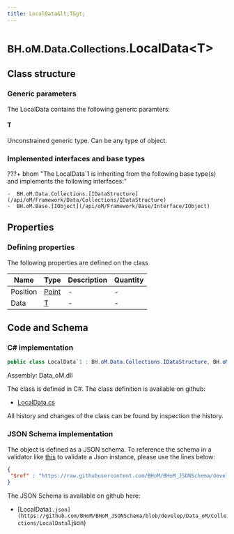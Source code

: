 ```yaml
---
title: LocalData&lt;T&gt;
---
```


# <small>BH.oM.Data.Collections.</small>**LocalData&lt;T&gt;**



## Class structure

### Generic parameters

The LocalData contains the following generic paramters:

#### T

Unconstrained generic type. Can be any type of object.

### Implemented interfaces and base types

???+ bhom "The LocalData`1 is inheriting from the following base type(s) and implements the following interfaces:"

    -  BH.oM.Data.Collections.[IDataStructure](/api/oM/Framework/Data/Collections/IDataStructure)
    -  BH.oM.Base.[IObject](/api/oM/Framework/Base/Interface/IObject)


## Properties



### Defining properties

The following properties are defined on the class

| Name             | Type             | Description      | Quantity         |
|------------------|------------------|------------------|------------------|
| Position | [Point](/api/oM/Dimensional/Geometry/Vector/Point) | - | - |
| Data | [T](#t) | - | - |


## Code and Schema

### C# implementation

``` C# title="C#"
public class LocalData`1 : BH.oM.Data.Collections.IDataStructure, BH.oM.Base.IObject
```

Assembly: Data_oM.dll

The class is defined in C#. The class definition is available on github:

- [LocalData.cs](https://github.com/BHoM/BHoM/blob/develop/Data_oM/Collections\LocalData.cs)

All history and changes of the class can be found by inspection the history.
### JSON Schema implementation

The object is defined as a JSON schema. To reference the schema in a validator like [this](https://www.jsonschemavalidator.net/) to validate a Json instance, please use the lines below:

``` json title="JSON Schema"
{
 "$ref" : "https://raw.githubusercontent.com/BHoM/BHoM_JSONSchema/develop/Data_oM/Collections/LocalData`1.json"
}
```

The JSON Schema is available on github here:

- [LocalData`1.json](https://github.com/BHoM/BHoM_JSONSchema/blob/develop/Data_oM/Collections/LocalData`1.json)

